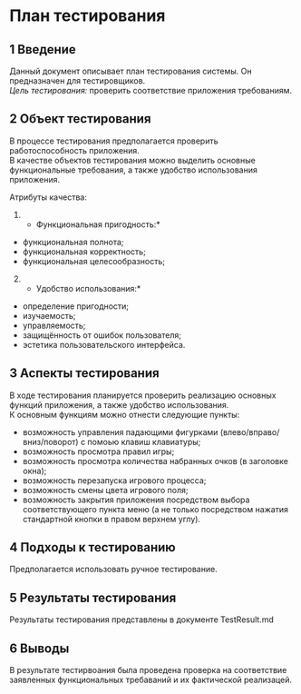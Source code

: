 # План тестирования  

## 1 Введение

Данный документ описывает план тестирования системы. Он предназначен для тестировщиков.  
*Цель тестирования:* проверить соответствие приложения требованиям. 

## 2 Объект тестирования

В процессе тестирования предполагается проверить работоспособность приложения.  
В качестве объектов тестирования можно выделить основные функциональные требования, а также удобство использования приложения.  

Атрибуты качества:  

1. * Функциональная пригодность:*  
  * функциональная полнота;  
  * функциональная корректность;  
  * функциональная целесообразность;  

2. * Удобство использования:*  
  * определение пригодности;  
  * изучаемость;  
  * управляемость;  
  * защищённость от ошибок пользователя;  
  * эстетика пользовательского интерфейса.  

## 3 Аспекты тестирования

В ходе тестирования планируется проверить реализацию основных функций приложения, а также удобство использования.  
К основным функциям можно отнести следующие пункты:  

* возможность управления падающими фигурками (влево/вправо/вниз/поворот) с помоью клавиш клавиатуры;  
* возможность просмотра правил игры;  
* возможность просмотра количества набранных очков (в заголовке окна);  
* возможность перезапуска игрового процесса;  
* возможность смены цвета игрового поля;  
* возможность закрытия приложения посредством выбора соответствующего пункта меню (а не только посредством нажатия стандартной кнопки в правом верхнем углу).  

## 4 Подходы к тестированию

Предполагается использовать ручное тестирование.  

## 5 Результаты тестирования

Результаты тестирования представлены в документе TestResult.md  

## 6 Выводы
 
В результате тестирвоания была проведена проверка на соответствие заявленных функциональных требаваний и их фактической реализацей.  
